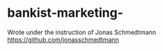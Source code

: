 # bankist-marketing-
Wrote under the instruction of Jonas Schmedtmann https://github.com/jonasschmedtmann
